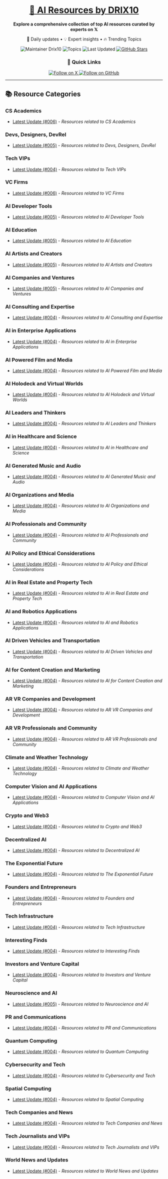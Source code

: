 
<div align="center">
  <h1><a href="https://x.com/DRIX_10_" target="_blank">🚀 AI Resources by DRIX10</a></h1>
  <p><strong>Explore a comprehensive collection of top AI resources curated by experts on 𝕏</strong></p>
  <p>🌟 Daily updates • 💡 Expert insights • 🔥 Trending Topics</p>

  <img src="https://img.shields.io/badge/Maintainer-Drix10-blue?style=for-the-badge" alt="Maintainer Drix10" />
  <img src="https://img.shields.io/badge/Topics-Everything%2C%20AI-red?style=for-the-badge" alt="Topics" />
  <img src="https://img.shields.io/github/last-commit/Drix10/ai-resources?style=for-the-badge&color=5D6D7E" alt="Last Updated" />
  <a href="https://github.com/Drix10/ai-resources"><img src="https://img.shields.io/github/stars/Drix10/ai-resources?style=for-the-badge&color=yellow" alt="GitHub Stars" /></a>

  <br>

  <h3>🌟 Quick Links</h3>
    <a href="https://x.com/DRIX_10_">
      <img src="https://img.shields.io/badge/Follow_on_𝕏-black?style=for-the-badge&logo=x&logoColor=white" alt="Follow on X" />
    </a>
    <a href="https://github.com/Drix10">
      <img src="https://img.shields.io/badge/Follow_on_GitHub-black?style=for-the-badge&logo=github&logoColor=white" alt="Follow on GitHub" />
    </a>
</div>

---

## 📚 Resource Categories

### CS Academics

*   [Latest Update (#006)](https://github.com/Drix10/ai-resources/blob/main/CS%20Academics/resources-006.md) - *Resources related to CS Academics*

### Devs, Designers, DevRel

*   [Latest Update (#005)](https://github.com/Drix10/ai-resources/blob/main/Devs%2C%20Designers%2C%20DevRel/resources-005.md) - *Resources related to Devs, Designers, DevRel*

### Tech VIPs

*   [Latest Update (#004)](https://github.com/Drix10/ai-resources/blob/main/Tech%20VIPs/resources-004.md) - *Resources related to Tech VIPs*

### VC Firms

*   [Latest Update (#006)](https://github.com/Drix10/ai-resources/blob/main/VC%20Firms/resources-006.md) - *Resources related to VC Firms*

### AI Developer Tools

*   [Latest Update (#005)](https://github.com/Drix10/ai-resources/blob/main/AI%20Developer%20Tools/resources-005.md) - *Resources related to AI Developer Tools*

### AI Education

*   [Latest Update (#005)](https://github.com/Drix10/ai-resources/blob/main/AI%20Education/resources-005.md) - *Resources related to AI Education*

### AI Artists and Creators

*   [Latest Update (#005)](https://github.com/Drix10/ai-resources/blob/main/AI%20Artists%20and%20Creators/resources-005.md) - *Resources related to AI Artists and Creators*

### AI Companies and Ventures

*   [Latest Update (#005)](https://github.com/Drix10/ai-resources/blob/main/AI%20Companies%20and%20Ventures/resources-005.md) - *Resources related to AI Companies and Ventures*

### AI Consulting and Expertise

*   [Latest Update (#004)](https://github.com/Drix10/ai-resources/blob/main/AI%20Consulting%20and%20Expertise/resources-004.md) - *Resources related to AI Consulting and Expertise*

### AI in Enterprise Applications

*   [Latest Update (#004)](https://github.com/Drix10/ai-resources/blob/main/AI%20in%20Enterprise%20Applications/resources-004.md) - *Resources related to AI in Enterprise Applications*

### AI Powered Film and Media

*   [Latest Update (#004)](https://github.com/Drix10/ai-resources/blob/main/AI%20Powered%20Film%20and%20Media/resources-004.md) - *Resources related to AI Powered Film and Media*

### AI Holodeck and Virtual Worlds

*   [Latest Update (#004)](https://github.com/Drix10/ai-resources/blob/main/AI%20Holodeck%20and%20Virtual%20Worlds/resources-004.md) - *Resources related to AI Holodeck and Virtual Worlds*

### AI Leaders and Thinkers

*   [Latest Update (#004)](https://github.com/Drix10/ai-resources/blob/main/AI%20Leaders%20and%20Thinkers/resources-004.md) - *Resources related to AI Leaders and Thinkers*

### AI in Healthcare and Science

*   [Latest Update (#004)](https://github.com/Drix10/ai-resources/blob/main/AI%20in%20Healthcare%20and%20Science/resources-004.md) - *Resources related to AI in Healthcare and Science*

### AI Generated Music and Audio

*   [Latest Update (#004)](https://github.com/Drix10/ai-resources/blob/main/AI%20Generated%20Music%20and%20Audio/resources-004.md) - *Resources related to AI Generated Music and Audio*

### AI Organizations and Media

*   [Latest Update (#004)](https://github.com/Drix10/ai-resources/blob/main/AI%20Organizations%20and%20Media/resources-004.md) - *Resources related to AI Organizations and Media*

### AI Professionals and Community

*   [Latest Update (#004)](https://github.com/Drix10/ai-resources/blob/main/AI%20Professionals%20and%20Community/resources-004.md) - *Resources related to AI Professionals and Community*

### AI Policy and Ethical Considerations

*   [Latest Update (#004)](https://github.com/Drix10/ai-resources/blob/main/AI%20Policy%20and%20Ethical%20Considerations/resources-004.md) - *Resources related to AI Policy and Ethical Considerations*

### AI in Real Estate and Property Tech

*   [Latest Update (#004)](https://github.com/Drix10/ai-resources/blob/main/AI%20in%20Real%20Estate%20and%20Property%20Tech/resources-004.md) - *Resources related to AI in Real Estate and Property Tech*

### AI and Robotics Applications

*   [Latest Update (#004)](https://github.com/Drix10/ai-resources/blob/main/AI%20and%20Robotics%20Applications/resources-004.md) - *Resources related to AI and Robotics Applications*

### AI Driven Vehicles and Transportation

*   [Latest Update (#004)](https://github.com/Drix10/ai-resources/blob/main/AI%20Driven%20Vehicles%20and%20Transportation/resources-004.md) - *Resources related to AI Driven Vehicles and Transportation*

### AI for Content Creation and Marketing

*   [Latest Update (#004)](https://github.com/Drix10/ai-resources/blob/main/AI%20for%20Content%20Creation%20and%20Marketing/resources-004.md) - *Resources related to AI for Content Creation and Marketing*

### AR VR Companies and Development

*   [Latest Update (#004)](https://github.com/Drix10/ai-resources/blob/main/AR%20VR%20Companies%20and%20Development/resources-004.md) - *Resources related to AR VR Companies and Development*

### AR VR Professionals and Community

*   [Latest Update (#004)](https://github.com/Drix10/ai-resources/blob/main/AR%20VR%20Professionals%20and%20Community/resources-004.md) - *Resources related to AR VR Professionals and Community*

### Climate and Weather Technology

*   [Latest Update (#004)](https://github.com/Drix10/ai-resources/blob/main/Climate%20and%20Weather%20Technology/resources-004.md) - *Resources related to Climate and Weather Technology*

### Computer Vision and AI Applications

*   [Latest Update (#004)](https://github.com/Drix10/ai-resources/blob/main/Computer%20Vision%20and%20AI%20Applications/resources-004.md) - *Resources related to Computer Vision and AI Applications*

### Crypto and Web3

*   [Latest Update (#004)](https://github.com/Drix10/ai-resources/blob/main/Crypto%20and%20Web3/resources-004.md) - *Resources related to Crypto and Web3*

### Decentralized AI

*   [Latest Update (#004)](https://github.com/Drix10/ai-resources/blob/main/Decentralized%20AI/resources-004.md) - *Resources related to Decentralized AI*

### The Exponential Future

*   [Latest Update (#004)](https://github.com/Drix10/ai-resources/blob/main/The%20Exponential%20Future/resources-004.md) - *Resources related to The Exponential Future*

### Founders and Entrepreneurs

*   [Latest Update (#004)](https://github.com/Drix10/ai-resources/blob/main/Founders%20and%20Entrepreneurs/resources-004.md) - *Resources related to Founders and Entrepreneurs*

### Tech Infrastructure

*   [Latest Update (#004)](https://github.com/Drix10/ai-resources/blob/main/Tech%20Infrastructure/resources-004.md) - *Resources related to Tech Infrastructure*

### Interesting Finds

*   [Latest Update (#004)](https://github.com/Drix10/ai-resources/blob/main/Interesting%20Finds/resources-004.md) - *Resources related to Interesting Finds*

### Investors and Venture Capital

*   [Latest Update (#004)](https://github.com/Drix10/ai-resources/blob/main/Investors%20and%20Venture%20Capital/resources-004.md) - *Resources related to Investors and Venture Capital*

### Neuroscience and AI

*   [Latest Update (#005)](https://github.com/Drix10/ai-resources/blob/main/Neuroscience%20and%20AI/resources-005.md) - *Resources related to Neuroscience and AI*

### PR and Communications

*   [Latest Update (#004)](https://github.com/Drix10/ai-resources/blob/main/PR%20and%20Communications/resources-004.md) - *Resources related to PR and Communications*

### Quantum Computing

*   [Latest Update (#004)](https://github.com/Drix10/ai-resources/blob/main/Quantum%20Computing/resources-004.md) - *Resources related to Quantum Computing*

### Cybersecurity and Tech

*   [Latest Update (#004)](https://github.com/Drix10/ai-resources/blob/main/Cybersecurity%20and%20Tech/resources-004.md) - *Resources related to Cybersecurity and Tech*

### Spatial Computing

*   [Latest Update (#004)](https://github.com/Drix10/ai-resources/blob/main/Spatial%20Computing/resources-004.md) - *Resources related to Spatial Computing*

### Tech Companies and News

*   [Latest Update (#004)](https://github.com/Drix10/ai-resources/blob/main/Tech%20Companies%20and%20News/resources-004.md) - *Resources related to Tech Companies and News*

### Tech Journalists and VIPs

*   [Latest Update (#004)](https://github.com/Drix10/ai-resources/blob/main/Tech%20Journalists%20and%20VIPs/resources-004.md) - *Resources related to Tech Journalists and VIPs*

### World News and Updates

*   [Latest Update (#004)](https://github.com/Drix10/ai-resources/blob/main/World%20News%20and%20Updates/resources-004.md) - *Resources related to World News and Updates*

